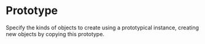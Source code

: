 # Prototype

Specify the kinds of objects to create using a prototypical instance, creating new objects by copying this prototype.